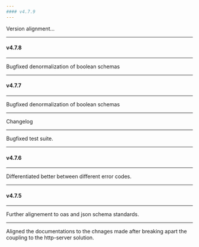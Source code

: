 ```yaml
---
#### v4.7.9
---
```


Version alignment...

---
#### v4.7.8
---

Bugfixed denormalization of boolean schemas

---
#### v4.7.7
---

Bugfixed denormalization of boolean schemas

---

Changelog

---

Bugfixed test suite.

---
#### v4.7.6
---

Differentiated better between different error codes.

---
#### v4.7.5
---

Further alignement to oas and json schema standards.

---

Aligned the documentations to the chnages made after breaking apart the coupling to the http-server solution.
